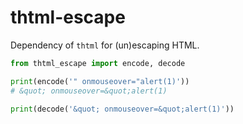 # thtml-escape

Dependency of `thtml` for (un)escaping HTML.

```python
from thtml_escape import encode, decode

print(encode('" onmouseover="alert(1)'))
# &quot; onmouseover=&quot;alert(1)

print(decode('&quot; onmouseover=&quot;alert(1)'))
```
